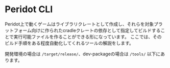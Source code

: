# Peridot CLI

Peridot上で動くゲームはライブラリクレートとして作成し、それらを対象プラットフォーム向けに作られたcradleクレートの依存として指定してビルドすることで実行可能ファイルを作ることができる形になっています。
ここでは、そのビルド手順をある程度自動化してくれるツールの解説をします。

開発環境の場合は `/target/release/`、dev-packageの場合は `/tools/` 以下にあります。
